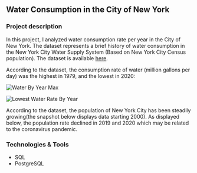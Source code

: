 ## Water Consumption in the City of New York

### Project description

In this project, I analyzed water consumption rate per year in the City of New York. The dataset represents a brief history of water consumption in the New York City Water Supply System (Based on New York City Census population). The dataset is available [here](https://data.cityofnewyork.us/Environment/Water-Consumption-in-the-City-of-New-York/ia2d-e54m). 

According to the dataset, the consumption rate of water (million gallons per day) was the highest in 1979, and the lowest in 2020: 

![Water By Year Max](https://user-images.githubusercontent.com/89424060/160784616-b12a8d75-9dcc-45d6-8666-ace101fc593a.png)

![Lowest Water Rate By Year](https://user-images.githubusercontent.com/89424060/160834518-5dd13269-0468-4444-8e85-6500d30e3454.png)


According to the dataset, the population of New York City has been steadily growing(the snapshot below displays data starting 2000). As displayed below, the population rate declined in 2019 and 2020 which may be related to the coronavirus pandemic.

### Technologies & Tools

+ SQL
+ PostgreSQL
